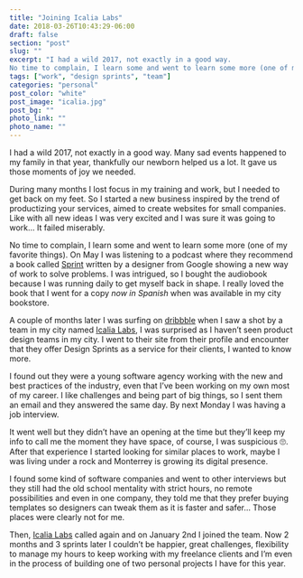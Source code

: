 ```yaml
---
title: "Joining Icalia Labs"
date: 2018-03-26T10:43:29-06:00
draft: false
section: "post"
slug: ""
excerpt: "I had a wild 2017, not exactly in a good way.
No time to complain, I learn some and went to learn some more (one of my favorite things). On May I was listening to a podcast where they recommend a book called Sprint, written by a designer from Google showing a new way of work to solve problems."
tags: ["work", "design sprints", "team"]
categories: "personal"
post_color: "white"
post_image: "icalia.jpg"
post_bg: ""
photo_link: ""
photo_name: ""
---
```

I had a wild 2017, not exactly in a good way. Many sad events happened to my family in that year, thankfully our newborn helped us a lot. It gave us those moments of joy we needed.

During many months I lost focus in my training and work, but I needed to get back on my feet. So I started a new business inspired by the trend of productizing your services, aimed to create websites for small companies. Like with all new ideas I was very excited and I was sure it was going to work… It failed miserably.

No time to complain, I learn some and went to learn some more (one of my favorite things). On May I was listening to a podcast where they recommend a book called [Sprint](http://www.gv.com/sprint/) written by a designer from Google showing a new way of work to solve problems. I was intrigued, so I bought the audiobook because I was running daily to get myself back in shape. I really loved the book that I went for a copy _now in Spanish_ when was available in my city bookstore.

A couple of months later I was surfing on [dribbble](http://dribbble.com) when I saw a shot by a team in my city named [Icalia Labs](http://icalialabs.com), I was surprised as I haven’t seen product design teams in my city. I went to their site from their profile and encounter that they offer Design Sprints as a service for their clients, I wanted to know more.

I found out they were a young software agency working with the new and best practices of the industry, even that I’ve been working on my own most of my career. I like challenges and being part of big things, so I sent them an email and they answered the same day. By next Monday I was having a job interview.

It went well but they didn’t have an opening at the time but they’ll keep my info to call me the moment they have space, of course, I was suspicious 🙄. After that experience I started looking for similar places to work, maybe I was living under a rock and Monterrey is growing its digital presence.

I found some kind of software companies and went to other interviews but they still had the old school mentality with strict hours, no remote possibilities and even in one company, they told me that they prefer buying templates so designers can tweak them as it is faster and safer… Those places were clearly not for me.

Then, [Icalia Labs](http://icalialabs.com) called again and on January 2nd I joined the team. Now 2 months and 3 sprints later I couldn’t be happier, great challenges, flexibility to manage my hours to keep working with my freelance clients and I’m even in the process of building one of two personal projects I have for this year.

